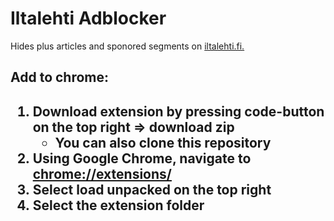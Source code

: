 <h1>Iltalehti Adblocker</h1>

<p>Hides plus articles and sponored segments on <a href="https://www.iltalehti.fi/">iltalehti.fi.</a></p>

<h2>Add to chrome:<h2>

1. Download extension by pressing code-button on the top right => download zip
   - You can also clone this repository
2. Using Google Chrome, navigate to <a href="chrome://extensions/">chrome://extensions/</a>
3. Select load unpacked on the top right
4. Select the extension folder
